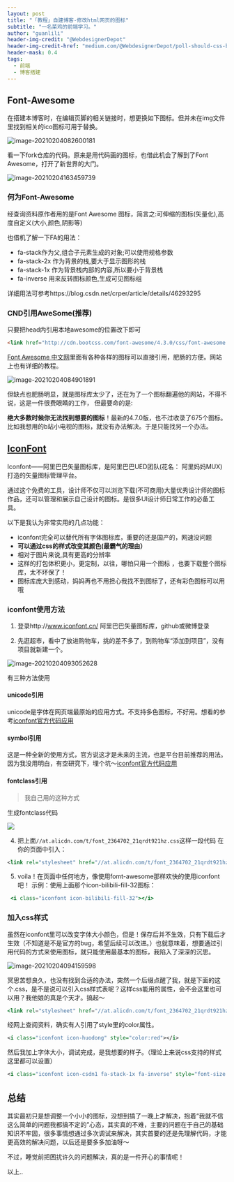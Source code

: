 ```yaml
---
layout: post
title: "「教程」自建博客-修改html网页的图标"
subtitle: "一名菜鸡的前端学习。"
author: "guanlili"
header-img-credit: "@WebdesignerDepot"
header-img-credit-href: "medium.com/@WebdesignerDepot/poll-should-css-become-more-like-a-programming-language-c74eb26a4270"
header-mask: 0.4
tags:
  - 前端
  - 博客搭建
---
```


## Font-Awesome

在搭建本博客时，在编辑页脚的相关链接时，想更换如下图标。但并未在img文件里找到相关的ico图标可用于替换。

![image-20210204082600181](https://blog-1258476669.cos.ap-beijing.myqcloud.com/PictureBed-master-github/img/didimac20210204082600.png)

看一下fork仓库的代码。原来是用代码画的图标，也借此机会了解到了Font Awesome，打开了新世界的大门。

![image-20210204163459739](https://blog-1258476669.cos.ap-beijing.myqcloud.com/PictureBed-master-github/img/didimac20210204163459.png)

### 何为Font-Awesome

经查询资料原作者用的是Font Awesome 图标，简言之:可伸缩的图标(矢量化),高度自定义(大小,颜色,阴影等)

也借机了解一下FA的用法：

- fa-stack作为父,组合子元素生成的对象;可以使用规格参数     
- fa-stack-2x 作为背景的栈,要大于显示图形的栈    
- fa-stack-1x 作为背景栈内部的内容,所以要小于背景栈    
- fa-inverse 用来反转图标颜色,生成可见图标组

详细用法可参考https://blog.csdn.net/crper/article/details/46293295

### CND引用AweSome(推荐)

只要把head内引用本地awesome的位置改下即可

```html
<link href="http://cdn.bootcss.com/font-awesome/4.3.0/css/font-awesome.min.css" rel="stylesheet">
```

[Font Awesome 中文网](http://www.fontawesome.com.cn/)里面有各种各样的图标可以直接引用，肥肠的方便。网站上也有详细的教程。

![image-20210204084901891](https://blog-1258476669.cos.ap-beijing.myqcloud.com/PictureBed-master-github/img/didimac20210204084901.png)

但缺点也肥肠明显，就是图标库太少了，还在为了一个图标翻遍他的网站，不得不说，这是一件很费眼睛的工作， 但最要命的是:

**绝大多数时候你无法找到想要的图标**！最新的4.7.0版，也不过收录了675个图标。比如我想用的b站小电视的图标，就没有办法解决。于是只能找另一个办法。

## [IconFont](https://link.jianshu.com/?t=http://iconfont.cn/)

Iconfont——阿里巴巴矢量图标库，是阿里巴巴UED团队(花名： 阿里妈妈MUX)打造的矢量图标管理平台。

通过这个免费的工具，设计师不仅可以浏览下载(不可商用)大量优秀设计师的图标作品，还可以管理和展示自己设计的图标。是很多UI设计师日常工作的必备工具。

以下是我认为非常实用的几点功能：

- iconfont完全可以替代所有字体图标库，重要的还是国产的，网速没问题
- **可以通过css的样式改变其颜色(最霸气的理由）**
- 相对于图片来说,具有更高的分辨率
- 这样的打包体积更小，更定制，以往，哪怕只用一个图标 ，也要下载整个图标库，太不环保了！
- 图标库庞大到感动，妈妈再也不用担心我找不到图标了，还有彩色图标可以用哦

### iconfont使用方法

1. 登录http://www.iconfont.cn/ 阿里巴巴矢量图标库，github或微博登录

2. 先逛超市，看中了放进购物车，挑的差不多了，到购物车“添加到项目”，没有项目就新建一个。

![image-20210204093052628](https://blog-1258476669.cos.ap-beijing.myqcloud.com/PictureBed-master-github/img/didimac20210204093052.png)

有三种方法使用

#### unicode引用

unicode是字体在网页端最原始的应用方式。不支持多色图标，不好用。想看的参考[iconfont官方代码应用](https://www.iconfont.cn/help/detail?spm=a313x.7781069.1998910419.17&helptype=code)

#### symbol引用

这是一种全新的使用方式，官方说这才是未来的主流，也是平台目前推荐的用法。因为我没用明白，有空研究下，埋个坑～[iconfont官方代码应用](https://www.iconfont.cn/help/detail?spm=a313x.7781069.1998910419.17&helptype=code)

#### fontclass引用

> 我自己用的这种方式

生成fontclass代码

![](https://blog-1258476669.cos.ap-beijing.myqcloud.com/PictureBed-master-github/img/didimac20210204093200.png)

4. 把上面`//at.alicdn.com/t/font_2364702_21qrdt921hz.css`这样一段代码 在你的页面中引入：

```xml
<link rel="stylesheet" href="//at.alicdn.com/t/font_2364702_21qrdt921hz.css">
```

5. voila！在页面中任何地方，像使用fomt-awesome那样欢快的使用iconfont吧！
    示例：使用上面那个icon-bilibili-fill-32图标：

```jsx
 <i class="iconfont icon-bilibili-fill-32"></i>
```

### 加入css样式

虽然在iconfont里可以改变字体大小颜色，但是！保存后并不生效，只有下载后才生效（不知道是不是官方的bug，希望后续可以改进。）也就意味着，想要通过引用代码的方式来使用图标，就只能使用最基本的图标，我陷入了深深的沉思。

![image-20210204094159598](https://blog-1258476669.cos.ap-beijing.myqcloud.com/PictureBed-master-github/img/didimac20210204094159.png)

冥思苦想良久，也没有找到合适的办法，突然一个后缀点醒了我，就是下面的这个.css，是不是说可以引入css样式表呢？这样css能用的属性，会不会这里也可以用？我他娘的真是个天才。搞起～

```jsx
<link rel="stylesheet" href="//at.alicdn.com/t/font_2364702_21qrdt921hz.css">
```

经网上查阅资料，确实有人引用了style里的color属性。

```xml
<i class="iconfont icon-huodong" style="color:red"></i>
```

然后我加上字体大小，调试完成，是我想要的样子。（理论上来说css支持的样式这里都可以设置）

```xml
<i class="iconfont icon-csdn1 fa-stack-1x fa-inverse" style="font-size:34px"></i>
```

## 总结

其实最初只是想调整一个小小的图标，没想到搞了一晚上才解决，抱着“我就不信这么简单的问题我都搞不定的”心态，其实真的不难，主要的问题在于自己的基础知识不牢固，很多事情想通过多次调试来解决，其实首要的还是先理解代码，才能更高效的解决问题，以后还是要多多加油呀～

不过，睡觉前把困扰许久的问题解决，真的是一件开心的事情呢！

以上..